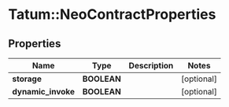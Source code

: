 # Tatum::NeoContractProperties

## Properties
Name | Type | Description | Notes
------------ | ------------- | ------------- | -------------
**storage** | **BOOLEAN** |  | [optional] 
**dynamic_invoke** | **BOOLEAN** |  | [optional] 

